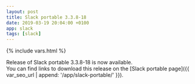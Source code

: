 ```yaml
---
layout: post
title: Slack portable 3.3.8-18
date: 2019-03-19 20:04:00 +0100
app: slack
tags: [slack]
---
```

{% include vars.html %}

Release of Slack portable 3.3.8-18 is now available.<br />
You can find links to download this release on the [Slack portable page]({{ var_seo_url | append: '/app/slack-portable/' }}).